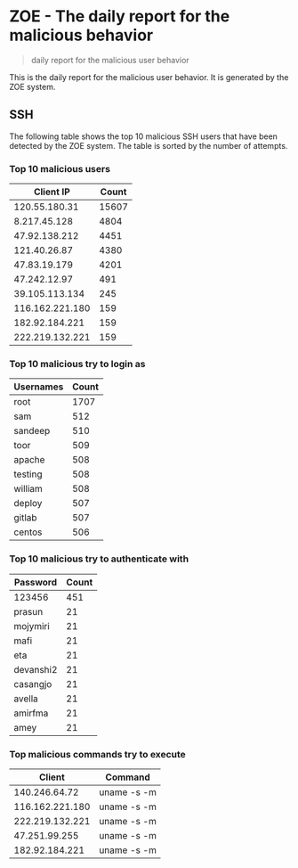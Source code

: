# ZOE - The daily report for the malicious behavior

> daily report for the malicious user behavior

This is the daily report for the malicious user behavior. It is generated by the ZOE system.

## SSH

The following table shows the top 10 malicious SSH users that have been detected by the ZOE
system. The table is sorted by the number of attempts.

### Top 10 malicious users

| Client IP | Count    |
|-----------|----------|
| 120.55.180.31 | 15607 |
| 8.217.45.128 | 4804 |
| 47.92.138.212 | 4451 |
| 121.40.26.87 | 4380 |
| 47.83.19.179 | 4201 |
| 47.242.12.97 | 491 |
| 39.105.113.134 | 245 |
| 116.162.221.180 | 159 |
| 182.92.184.221 | 159 |
| 222.219.132.221 | 159 |

### Top 10 malicious try to login as

| Usernames | Count    |
|-----------|----------|
| root | 1707 |
| sam | 512 |
| sandeep | 510 |
| toor | 509 |
| apache | 508 |
| testing | 508 |
| william | 508 |
| deploy | 507 |
| gitlab | 507 |
| centos | 506 |

### Top 10 malicious try to authenticate with

| Password | Count    |
|-----------|----------|
| 123456 | 451 |
| prasun | 21 |
| mojymiri | 21 |
| mafi | 21 |
| eta | 21 |
| devanshi2 | 21 |
| casangjo | 21 |
| avella | 21 |
| amirfma | 21 |
| amey | 21 |

### Top malicious commands try to execute

| Client | Command |
|--------|---------|
| 140.246.64.72 | uname -s -m |
| 116.162.221.180 | uname -s -m |
| 222.219.132.221 | uname -s -m |
| 47.251.99.255 | uname -s -m |
| 182.92.184.221 | uname -s -m |
